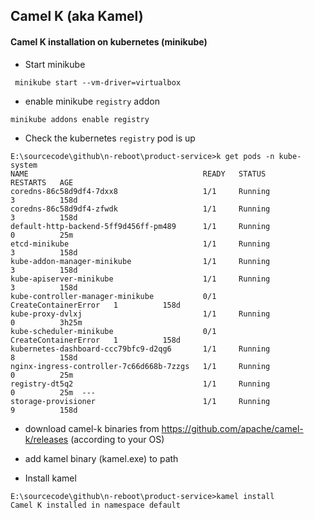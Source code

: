 ## Camel K (aka Kamel)

#### Camel K installation on kubernetes (minikube)

* Start minikube
```jshelllanguage
 minikube start --vm-driver=virtualbox
 ```

* enable minikube `registry` addon
```jshelllanguage
minikube addons enable registry
```
* Check the kubernetes `registry` pod is up
```jshelllanguage
E:\sourcecode\github\n-reboot\product-service>k get pods -n kube-system
NAME                                       READY   STATUS                 RESTARTS   AGE
coredns-86c58d9df4-7dxx8                   1/1     Running                3          158d
coredns-86c58d9df4-zfwdk                   1/1     Running                3          158d
default-http-backend-5ff9d456ff-pm489      1/1     Running                0          25m
etcd-minikube                              1/1     Running                3          158d
kube-addon-manager-minikube                1/1     Running                3          158d
kube-apiserver-minikube                    1/1     Running                3          158d
kube-controller-manager-minikube           0/1     CreateContainerError   1          158d
kube-proxy-dvlxj                           1/1     Running                0          3h25m
kube-scheduler-minikube                    0/1     CreateContainerError   1          158d
kubernetes-dashboard-ccc79bfc9-d2qg6       1/1     Running                8          158d
nginx-ingress-controller-7c66d668b-7zzgs   1/1     Running                0          25m
registry-dt5q2                             1/1     Running                0          25m  ---
storage-provisioner                        1/1     Running                9          158d
```

* download camel-k binaries from https://github.com/apache/camel-k/releases (according to your OS)

* add kamel binary (kamel.exe) to path

* Install kamel
```jshelllanguage
E:\sourcecode\github\n-reboot\product-service>kamel install
Camel K installed in namespace default
```


